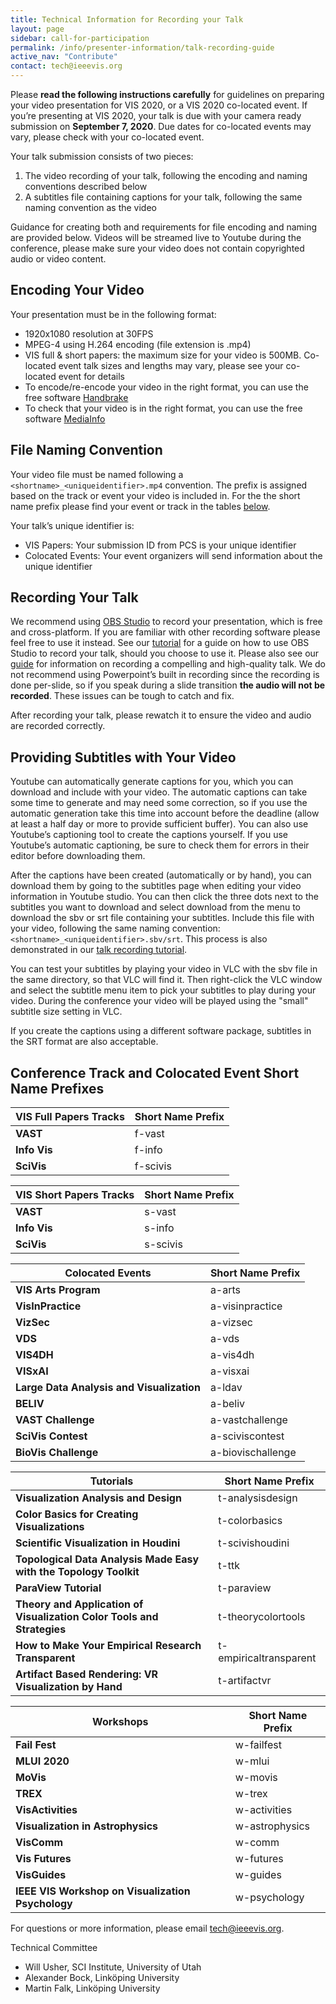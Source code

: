 ```yaml
---
title: Technical Information for Recording your Talk
layout: page
sidebar: call-for-participation
permalink: /info/presenter-information/talk-recording-guide
active_nav: "Contribute"
contact: tech@ieeevis.org
---
```


Please **read the following instructions carefully** for guidelines
on preparing your video presentation for VIS 2020, or a VIS 2020 co-located event.
If you’re presenting at VIS 2020, your talk is due with your camera ready submission
on **September 7, 2020**. Due dates for co-located events may vary, please check with
your co-located event.

Your talk submission consists of two pieces:

1. The video recording of your talk, following the encoding and naming conventions described below
2. A subtitles file containing captions for your talk, following the same naming convention as the video

Guidance for creating both and requirements for file encoding and naming are provided below.
Videos will be streamed live to Youtube during the conference, please make sure your video
does not contain copyrighted audio or video content.

## Encoding Your Video
Your presentation must be in the following format:

- 1920x1080 resolution at 30FPS
- MPEG-4 using H.264 encoding (file extension is .mp4)
- VIS full & short papers: the maximum size for your video is 500MB.
  Co-located event talk sizes and lengths may vary, please see your co-located event for details
- To encode/re-encode your video in the right format, you can use the free software [Handbrake](https://handbrake.fr/)
- To check that your video is in the right format, you can use the free software [MediaInfo](https://mediaarea.net/en/MediaInfo)


<style>
td.header {
    background-color: #fde5cc;
}
td.left {
    font-weight: bold;
    vertical-align: top;
}
</style>

## File Naming Convention
Your video file must be named following a `<shortname>_<uniqueidentifier>.mp4` convention.
The prefix is assigned based on the track or event your video is included in.
For the the short name prefix please find your event or track in the tables [below](#conference-track-and-colocated-event-short-name-prefixes).
<!--https://docs.google.com/spreadsheets/d/1unVDXq4kqj0iZ_2d_TYU8a61NG65bg_dX6IU2jdOUJY/edit?usp=sharing-->
Your talk’s unique identifier is:

- VIS Papers: Your submission ID from PCS is your unique identifier
- Colocated Events: Your event organizers will send information about the unique identifier


## Recording Your Talk

We recommend using [OBS Studio](https://obsproject.com/) to record your presentation, which is free and cross-platform.
If you are familiar with other recording software please feel free to use it instead.
See our [tutorial](https://youtu.be/yg1P_Infw5A) for a guide on how to use OBS Studio to record your talk,
should you choose to use it.
Please also see our [guide](/year/2020/assets/vis2020-talk-recording-guide.pdf)
for information on recording a compelling and high-quality talk.
We do not recommend using Powerpoint’s built in recording since the recording is done per-slide,
so if you speak during a slide transition **the audio will not be recorded**. These issues can be tough to catch and fix. 

After recording your talk, please rewatch it to ensure the video and audio are recorded correctly.

## Providing Subtitles with Your Video

Youtube can automatically generate captions for you, which you can download and include with your video.
The automatic captions can take some time to generate and may need some correction, so if you use the
automatic generation take this time into account before the deadline (allow at least a half day or more
to provide sufficient buffer). You can also use Youtube’s captioning tool to create the captions yourself.
If you use Youtube’s automatic captioning, be sure to check them for errors in their editor before downloading them.

After the captions have been created (automatically or by hand), you can download them by going to the
subtitles page when editing your video information in Youtube studio. You can then click the three dots
next to the subtitles you want to download and select download from the menu to download the sbv or srt file
containing your subtitles. Include this file with your video, following the same naming convention:
`<shortname>_<uniqueidentifier>.sbv/srt`. This process is also demonstrated in our
[talk recording tutorial](https://youtu.be/yg1P_Infw5A).

You can test your subtitles by playing your video in VLC with the sbv file in the same directory, so
that VLC will find it. Then right-click the VLC window and select the subtitle menu item to pick your
subtitles to play during your video. During the conference your video will be played using the
"small" subtitle size setting in VLC.

If you create the captions using a different software package, subtitles in the SRT format are also acceptable.


## Conference Track and Colocated Event Short Name Prefixes

| **VIS Full Papers Tracks**     | **Short Name Prefix** |
|--------------------------------|-----------------------|
| **VAST**                       | f-vast                |
| **Info Vis**                   | f-info                |
| **SciVis**                     | f-scivis              |

| **VIS Short Papers Tracks**     | **Short Name Prefix** |
|---------------------------------|-----------------------|
| **VAST**                        | s-vast                |
| **Info Vis**                    | s-info                |
| **SciVis**                      | s-scivis              |

| **Colocated Events**                      | **Short Name Prefix** |
|-------------------------------------------|-----------------------|
| **VIS Arts Program**                      | a-arts                |
| **VisInPractice**                         | a-visinpractice       |
| **VizSec**                                | a-vizsec              |
| **VDS**                                   | a-vds                 |
| **VIS4DH**                                | a-vis4dh              |
| **VISxAI**                                | a-visxai              |
| **Large Data Analysis and Visualization** | a-ldav                |
| **BELIV**                                 | a-beliv               |
| **VAST Challenge**                        | a-vastchallenge       |
| **SciVis Contest**                        | a-sciviscontest       |
| **BioVis Challenge**                      | a-biovischallenge     |

| **Tutorials**                                                          | **Short Name Prefix**  |
|------------------------------------------------------------------------|------------------------|
| **Visualization Analysis and Design**                                  | t-analysisdesign       |
| **Color Basics for Creating Visualizations**                           | t-colorbasics          |
| **Scientific Visualization in Houdini**                                | t-scivishoudini        |
| **Topological Data Analysis Made Easy with the Topology Toolkit**      | t-ttk                  |
| **ParaView Tutorial**                                                  | t-paraview             |
| **Theory and Application of Visualization Color Tools and Strategies** | t-theorycolortools     |
| **How to Make Your Empirical Research Transparent**                    | t-empiricaltransparent |
| **Artifact Based Rendering: VR Visualization by Hand**                 | t-artifactvr           |

| **Workshops**                                      | **Short Name Prefix** |
|----------------------------------------------------|-----------------------|
| **Fail Fest**                                      | w-failfest            |
| **MLUI 2020**                                      | w-mlui                |
| **MoVis**                                          | w-movis               |
| **TREX**                                           | w-trex                |
| **VisActivities**                                  | w-activities          |
| **Visualization in Astrophysics**                  | w-astrophysics        |
| **VisComm**                                        | w-comm                |
| **Vis Futures**                                    | w-futures             |
| **VisGuides**                                      | w-guides              |
| **IEEE VIS Workshop on Visualization Psychology**  | w-psychology          | 


For questions or more information, please email tech@ieeevis.org.

Technical Committee

- Will Usher, SCI Institute, University of Utah
- Alexander Bock, Linköping University 
- Martin Falk, Linköping University 

